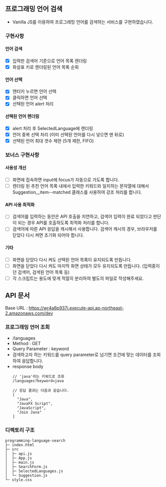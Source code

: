 ## 프로그래밍 언어 검색
- Vanilla JS를 이용하여 프로그래밍 언어를 검색하는 서비스를 구현하였습니다.
### 구현사항
#### 언어 검색
- [x] 입력한 검색어 기준으로 언어 목록 렌더링
- [x] 화살표 키로 렌더링된 언어 목록 순회
#### 언어 선택
- [x] 엔터키 누르면 언어 선택
- [x] 클릭하면 언어 선택
- [x] 선택된 언어 alert 처리
#### 선택된 언어 렌더링
- [x] alert 처리 후 SelectedLanguage에 렌더링
- [x] 언어 중복 선택 처리 (이미 선택된 언어를 다시 넣으면 맨 뒤로)
- [x] 선택된 언어 최대 갯수 제한 (5개 제한, FIFO)

### 보너스 구현사항
#### 사용성 개선
- [ ] 화면에 접속하면 input에 focus가 자동으로 가도록 합니다.
- [ ] 렌더링 된 추천 언어 목록 내에서 입력한 키워드와 일치하는 문자열에 대해서 Suggestion__item--matched 클래스를 사용하여 강조 처리를 합니다.

#### API 사용 최적화
- [ ] 검색어를 입력하는 동안은 API 호출을 지연하고, 검색어 입력이 완료 되었다고 판단이 되는 경우 API를 호출하도록 최적화 처리를 합니다.
- [ ] 검색어에 따른 API 응답을 캐시해서 사용합니다. 검색어 캐시의 경우, 브라우저를 닫았다 다시 켜면 초기화 되어야 합니다.
#### 기타
- [ ] 화면을 닫았다 다시 켜도 선택된 언어 목록이 유지되도록 만듭니다.
- [ ] 화면을 닫았다 다시 켜도 마지막 화면 상태가 모두 유지되도록 만듭니다. (입력중이던 검색어, 검색된 언어 목록 등)
- [ ] 각 스크립트는 용도에 맞게 적절히 분리하여 별도의 파일로 작성해주세요.

## API 문서
Base URL : https://wr4a6p937i.execute-api.ap-northeast-2.amazonaws.com/dev

### 프로그래밍 언어 조회
- /languages
- Method : GET 
- Query Parameter : keyword
- 검색하고자 하는 키워드를 query parameter로 넘기면 조건에 맞는 데이터를 조회하여 응답합니다.
- response body
  ```
  // 'java'라는 키워드로 조회
  /languages?keyword=java

  // 응답 결과는 다음과 같습니다.
  [
    "Java",
    "JavaFX Script",
    "JavaScript",
    "Join Java"
  ]

  ```
  

### 디렉토리 구조
```
programming-language-search
├─ index.html
├─ src
│  ├─ api.js
│  ├─ App.js
│  ├─ main.js
│  ├─ SearchForm.js
│  ├─ SelectedLanguages.js
│  └─ Suggestion.js
└─ style.css

```
